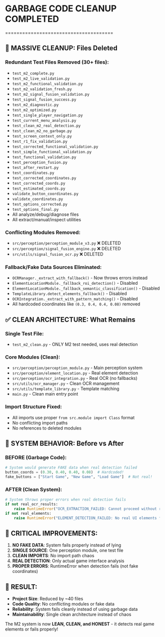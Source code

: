 # GARBAGE CODE CLEANUP COMPLETED
======================================

## 🧹 **MASSIVE CLEANUP: Files Deleted**

### **Redundant Test Files Removed (30+ files):**
- `test_m2_complete.py`
- `test_m2_live_validation.py`  
- `test_m2_functional_validation.py`
- `test_m2_validation_fresh.py`
- `test_m2_signal_fusion_validation.py`
- `test_signal_fusion_success.py`
- `test_m2_diagnostic.py`
- `test_m2_optimized.py`
- `test_single_player_navigation.py`
- `test_current_menu_analysis.py`
- `test_clean_m2_real_detection.py`
- `test_clean_m2_no_garbage.py`
- `test_screen_context_only.py`
- `test_r1_fix_validation.py`
- `test_corrected_functional_validation.py`
- `test_simple_functional_validation.py`
- `test_functional_validation.py`
- `test_perception_fusion.py`
- `test_after_restart.py`
- `test_coordinates.py`
- `test_corrected_coordinates.py`
- `test_corrected_coords.py`
- `test_estimated_coords.py`
- `validate_button_coordinates.py`
- `validate_coordinates.py`
- `test_options_corrected.py`
- `test_options_final.py`
- All analyze/debug/diagnose files
- All extract/manual/inspect utilities

### **Conflicting Modules Removed:**
- `src/perception/perception_module_v3.py` ❌ DELETED
- `src/perception/signal_fusion_engine.py` ❌ DELETED  
- `src/utils/signal_fusion_ocr.py` ❌ DELETED

### **Fallback/Fake Data Sources Eliminated:**
- `OCRManager._extract_with_fallback()` - Now throws errors instead
- `ElementLocationModule._fallback_roi_detection()` - Disabled
- `ElementLocationModule._fallback_semantic_classification()` - Disabled
- `TemplateLibrary.detect_elements_fallback()` - Disabled
- `OCRIntegration._extract_with_pattern_matching()` - Disabled
- All hardcoded coordinates like `(0.3, 0.4, 0.4, 0.08)` removed

## ✅ **CLEAN ARCHITECTURE: What Remains**

### **Single Test File:**
- `test_m2_clean.py` - ONLY M2 test needed, uses real detection

### **Core Modules (Clean):**
- `src/perception/perception_module.py` - Main perception system
- `src/perception/element_location.py` - Real element detection
- `src/perception/ocr_integration.py` - Real OCR (no fallbacks)
- `src/utils/ocr_manager.py` - Clean OCR management
- `src/utils/template_library.py` - Template matching
- `main.py` - Clean main entry point

### **Import Structure Fixed:**
- All imports use proper `from src.module import Class` format
- No conflicting import paths
- No references to deleted modules

## 🎯 **SYSTEM BEHAVIOR: Before vs After**

### **BEFORE (Garbage Code):**
```python
# System would generate FAKE data when real detection failed
button_coords = (0.30, 0.40, 0.40, 0.08)  # Hardcoded!
fake_buttons = ["Start Game", "New Game", "Load Game"]  # Not real!
```

### **AFTER (Clean System):**  
```python
# System throws proper errors when real detection fails
if not real_ocr_results:
    raise RuntimeError("OCR_EXTRACTION_FAILED: Cannot proceed without real text")
if not real_elements:
    raise RuntimeError("ELEMENT_DETECTION_FAILED: No real UI elements found")
```

## 🚨 **CRITICAL IMPROVEMENTS:**

1. **NO FAKE DATA**: System fails properly instead of lying
2. **SINGLE SOURCE**: One perception module, one test file
3. **CLEAN IMPORTS**: No import path chaos  
4. **REAL DETECTION**: Only actual game interface analysis
5. **PROPER ERRORS**: RuntimeError when detection fails (not fake coordinates)

## 🎉 **RESULT:**
- **Project Size**: Reduced by ~40 files
- **Code Quality**: No conflicting modules or fake data
- **Reliability**: System fails cleanly instead of using garbage data
- **Maintainability**: Single clean architecture instead of chaos

The M2 system is now **LEAN, CLEAN, and HONEST** - it detects real game elements or fails properly!